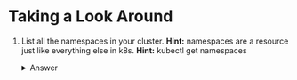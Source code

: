 # Taking a Look Around
1. List all the namespaces in your cluster.
    **Hint:** namespaces are a resource just like everything else in k8s.
    **Hint:** kubectl get namespaces
    <details>
        <summary>Answer</summary>

    ```shell
    kubectl get namespaces
    ```
    </details>